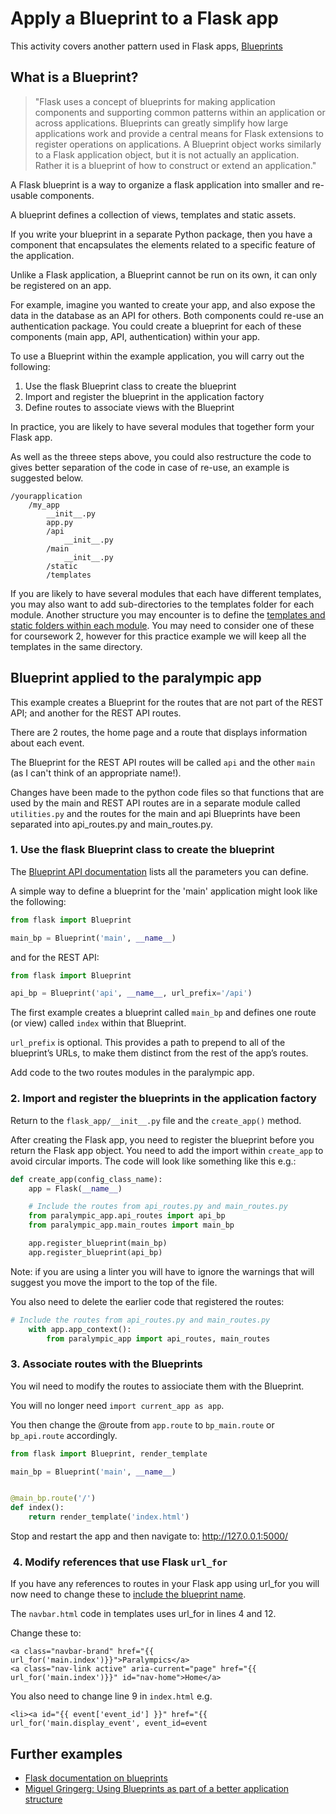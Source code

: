 # Apply a Blueprint to a Flask app

This activity covers another pattern used in Flask apps, [Blueprints](https://flask.palletsprojects.com/en/2.2.x/blueprints/)

## What is a Blueprint?

> "Flask uses a concept of blueprints for making application components and supporting common patterns within an application or across applications. Blueprints can greatly simplify how large applications work and provide a central means for Flask extensions to register operations on applications. A Blueprint object works similarly to a Flask application object, but it is not actually an application. Rather it is a blueprint of how to construct or extend an application."

A Flask blueprint is a way to organize a flask application into smaller and re-usable components.

A blueprint defines a collection of views, templates and static assets.

If you write your blueprint in a separate Python package, then you have a component that encapsulates the elements related to a specific feature of the application.

Unlike a Flask application, a Blueprint cannot be run on its own, it can only be registered on an app.

For example, imagine you wanted to create your app, and also expose the data in the database as an API for others. Both components could re-use an authentication package. You could create a blueprint for each of these components (main app, API, authentication) within your app.

To use a Blueprint within the example application, you will carry out the following:

1. Use the flask Blueprint class to create the blueprint
2. Import and register the blueprint in the application factory
3. Define routes to associate views with the Blueprint

In practice, you are likely to have several modules that together form your Flask app.

As well as the threee steps above, you could also restructure the code to gives better separation of the code in case of re-use, an example is suggested below.

```
/yourapplication
    /my_app
        __init__.py
        app.py
        /api
            __init__.py
        /main
            __init__.py
        /static
        /templates
```

If you are likely to have several modules that each have different templates, you may also want to add sub-directories to the templates folder for each module. Another structure you may encounter is to define the [templates and static folders within each module](https://blog.miguelgrinberg.com/post/the-flask-mega-tutorial-part-xv-a-better-application-structure). You may need to consider one of these for coursework 2, however for this practice example we will keep all the templates in the same directory.

## Blueprint applied to the paralympic app

This example creates a Blueprint for the routes that are not part of the REST API; and another for the REST API routes.

There are 2 routes, the home page and a route that displays information about each event.

The Blueprint for the REST API routes will be called `api` and the other `main` (as I can't think of an appropriate name!).

Changes have been made to the python code files so that functions that are used by the main and REST API routes are in a separate module called `utilities.py` and the routes for the main and api Blueprints have been separated into api_routes.py and main_routes.py.

### 1. Use the flask Blueprint class to create the blueprint

The [Blueprint API documentation](https://flask.palletsprojects.com/en/1.1.x/api/#flask.Blueprint) lists all the parameters you can define.

A simple way to define a blueprint for the 'main' application might look like the following:

```python
from flask import Blueprint

main_bp = Blueprint('main', __name__)
```

and for the REST API:

```python
from flask import Blueprint

api_bp = Blueprint('api', __name__, url_prefix='/api')
```

The first example creates a blueprint called `main_bp` and defines one route (or view) called `index` within that Blueprint.

`url_prefix` is optional. This provides a path to prepend to all of the blueprint’s URLs, to make them distinct from the rest of the app’s routes.

Add code to the two routes modules in the paralympic app.

### 2. Import and register the blueprints in the application factory

Return to the `flask_app/__init__.py` file and the `create_app()` method.

After creating the Flask app, you need to register the blueprint before you return the Flask app object. You need to add the import within `create_app` to avoid circular imports. The code will look like something like this e.g.:

```python
def create_app(config_class_name):
    app = Flask(__name__)

    # Include the routes from api_routes.py and main_routes.py
    from paralympic_app.api_routes import api_bp
    from paralympic_app.main_routes import main_bp

    app.register_blueprint(main_bp)
    app.register_blueprint(api_bp)

```

Note: if you are using a linter you will have to ignore the warnings that will suggest you move the import to the top of the file.

You also need to delete the earlier code that registered the routes:

```python
# Include the routes from api_routes.py and main_routes.py
    with app.app_context():
        from paralympic_app import api_routes, main_routes
```

### 3. Associate routes with the Blueprints

You wil need to modify the routes to assiociate them with the Blueprint.

You will no longer need `import current_app as app`.

You then change the @route from `app.route` to `bp_main.route` or `bp_api.route` accordingly.

```python
from flask import Blueprint, render_template

main_bp = Blueprint('main', __name__)


@main_bp.route('/')
def index():
    return render_template('index.html')
```

Stop and restart the app and then navigate to: <http://127.0.0.1:5000/>

###  4. Modify references that use Flask `url_for`

If you have any references to routes in your Flask app using url_for you will now need to change these to [include the blueprint name](https://flask.palletsprojects.com/en/2.2.x/blueprints/#building-urls).

The `navbar.html` code in templates uses url_for in lines 4 and 12.

Change these to:

```jinja
<a class="navbar-brand" href="{{ url_for('main.index')}}">Paralympics</a>
<a class="nav-link active" aria-current="page" href="{{ url_for('main.index')}}" id="nav-home">Home</a>
```

You also need to change line 9 in `index.html` e.g.

```jinja
<li><a id="{{ event['event_id'] }}" href="{{ url_for('main.display_event', event_id=event
```

## Further examples

- [Flask documentation on blueprints](https://flask.palletsprojects.com/en/2.2.x/blueprints/#modular-applications-with-blueprints)
- [Miguel Gringerg: Using Blueprints as part of a better application structure](https://blog.miguelgrinberg.com/post/the-flask-mega-tutorial-part-xv-a-better-application-structure)
